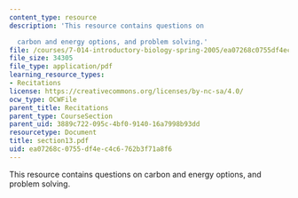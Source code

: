 ```yaml
---
content_type: resource
description: 'This resource contains questions on

  carbon and energy options, and problem solving.'
file: /courses/7-014-introductory-biology-spring-2005/ea07268c0755df4ec4c6762b3f71a8f6_section13.pdf
file_size: 34305
file_type: application/pdf
learning_resource_types:
- Recitations
license: https://creativecommons.org/licenses/by-nc-sa/4.0/
ocw_type: OCWFile
parent_title: Recitations
parent_type: CourseSection
parent_uid: 3889c722-095c-4bf0-9140-16a7998b93dd
resourcetype: Document
title: section13.pdf
uid: ea07268c-0755-df4e-c4c6-762b3f71a8f6
---
```

This resource contains questions on
carbon and energy options, and problem solving.